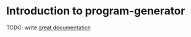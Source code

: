 # Introduction to program-generator

TODO: write [great documentation](http://jacobian.org/writing/what-to-write/)
